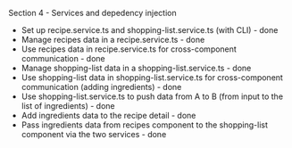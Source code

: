 Section 4 - Services and depedency injection

- Set up recipe.service.ts and shopping-list.service.ts (with CLI) - done
- Manage recipes data in a recipe.service.ts - done
- Use recipes data in recipe.service.ts for cross-component communication - done
- Manage shopping-list data in a shopping-list.service.ts - done
- Use shopping-list data in shopping-list.service.ts for cross-component communication (adding ingredients) - done
- Use shopping-list.service.ts to push data from A to B (from input to the list of ingredients) - done
- Add ingredients data to the recipe detail - done
- Pass ingredients data from recipes component to the shopping-list component via the two services - done
